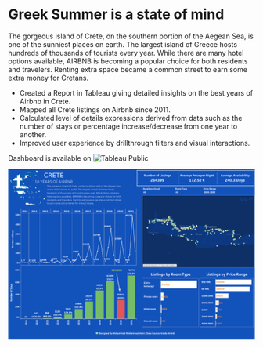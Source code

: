 
# Greek Summer is a state of mind

The gorgeous island of Crete, on the southern portion of the Aegean Sea, is one of the sunniest places on earth. The largest island of Greece hosts hundreds of thousands of tourists every year. While there are many hotel options available, AIRBNB is becoming a popular choice for both residents and travelers. Renting extra space became a common street to earn some extra money for Cretans.

* Created a Report in Tableau giving detailed insights on the best years of Airbnb in Crete.
* Mapped all Crete listings on Airbnb since 2011.
* Calculated level of details expressions derived from data such as the number of stays or percentage increase/decrease from one year to another.
* Improved user experience by drillthrough filters and visual interactions.

Dashboard is available on ![Tableau Public](https://public.tableau.com/app/profile/mo.with.data/viz/CreteAirbnb/Dashboard)

![KPI-dashboard](Dashboard.png)